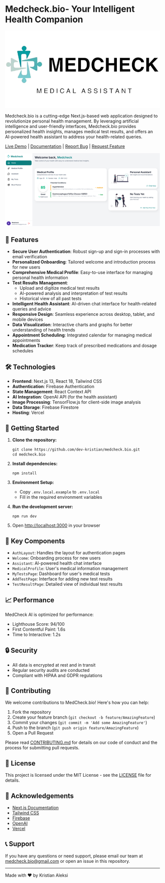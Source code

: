 # Medcheck.bio- Your Intelligent Health Companion

![Medcheck.bio Logo](public/images/logo.jpg)

Medcheck.bio is a cutting-edge Next.js-based web application designed to revolutionize personal health management. By leveraging artificial intelligence and user-friendly interfaces, Medcheck.bio provides personalized health insights, manages medical test results, and offers an AI-powered health assistant to address your health-related queries.

[Live Demo](https://medcheck-next.vercel.app/) | [Documentation](docs/README.md) | [Report Bug](https://github.com/dev-kristian/medcheck.bio/issues) | [Request Feature](https://github.com/dev-kristian/medcheck.bio/issues)

![Medcheck.bio Homepage](public/images/homepage.png)

## 🌟 Features

- **Secure User Authentication**: Robust sign-up and sign-in processes with email verification
- **Personalized Onboarding**: Tailored welcome and introduction process for new users
- **Comprehensive Medical Profile**: Easy-to-use interface for managing personal health information
- **Test Results Management**: 
  - Upload and digitize medical test results
  - AI-powered analysis and interpretation of test results
  - Historical view of all past tests
- **Intelligent Health Assistant**: AI-driven chat interface for health-related queries and advice
- **Responsive Design**: Seamless experience across desktop, tablet, and mobile devices
- **Data Visualization**: Interactive charts and graphs for better understanding of health trends
- **Appointment Scheduling**: Integrated calendar for managing medical appointments
- **Medication Tracker**: Keep track of prescribed medications and dosage schedules

## 🛠 Technologies

- **Frontend**: Next.js 13, React 18, Tailwind CSS
- **Authentication**: Firebase Authentication
- **State Management**: React Context API
- **AI Integration**: OpenAI API (for the health assistant)
- **Image Processing**: TensorFlow.js for client-side image analysis
- **Data Storage**: Firebase Firestore
- **Hosting**: Vercel

## 🚀 Getting Started

1. **Clone the repository:**
   ```
   git clone https://github.com/dev-kristian/medcheck.bio.git
   cd medcheck.bio
   ```

2. **Install dependencies:**
   ```
   npm install
   ```

3. **Environment Setup:**
   - Copy `.env.local.example` to `.env.local`
   - Fill in the required environment variables

4. **Run the development server:**
   ```
   npm run dev
   ```

5. Open [http://localhost:3000](http://localhost:3000) in your browser


## 🔑 Key Components

- `AuthLayout`: Handles the layout for authentication pages
- `Welcome`: Onboarding process for new users
- `Assistant`: AI-powered health chat interface
- `MedicalProfile`: User's medical information management
- `MyTestsPage`: Dashboard for user's medical tests
- `AddTestPage`: Interface for adding new test results
- `TestResultPage`: Detailed view of individual test results


## 📈 Performance

MedCheck AI is optimized for performance:

- Lighthouse Score: 94/100
- First Contentful Paint: 1.6s
- Time to Interactive: 1.2s

## 🔒 Security

- All data is encrypted at rest and in transit
- Regular security audits are conducted
- Compliant with HIPAA and GDPR regulations

## 🤝 Contributing

We welcome contributions to MedCheck.bio! Here's how you can help:

1. Fork the repository
2. Create your feature branch (`git checkout -b feature/AmazingFeature`)
3. Commit your changes (`git commit -m 'Add some AmazingFeature'`)
4. Push to the branch (`git push origin feature/AmazingFeature`)
5. Open a Pull Request

Please read [CONTRIBUTING.md](CONTRIBUTING.md) for details on our code of conduct and the process for submitting pull requests.

## 📄 License

This project is licensed under the MIT License - see the [LICENSE](LICENSE) file for details.

## 🙏 Acknowledgements

- [Next.js Documentation](https://nextjs.org/docs)
- [Tailwind CSS](https://tailwindcss.com/)
- [Firebase](https://firebase.google.com/)
- [OpenAI](https://openai.com/)
- [Vercel](https://vercel.com/)

## 📞 Support

If you have any questions or need support, please email our team at medcheck.bio@gmail.com or open an issue in this repository.

---

Made with ❤️ by Kristian Aleksi
